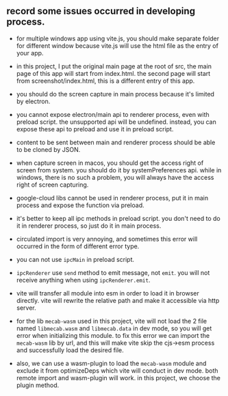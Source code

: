 ## record some issues occurred in developing process.

- for multiple windows app using vite.js, you should make separate folder for different window because vite.js will use the html file as the entry of your app.

- in this project, I put the original main page at the root of src, the main page of this app will start from index.html. the second page will start from screenshot/index.html, this is a different entry of this app.

- you should do the screen capture in main process because it's limited by electron.

- you cannot expose electron/main api to renderer process, even with preload script. the unsupported api will be undefined. instead, you can expose these api to preload and use it in preload script.

- content to be sent between main and renderer process should be able to be cloned by JSON.

- when capture screen in macos, you should get the access right of screen from system. you should do it by systemPreferences api. while in windows, there is no such a problem, you will always have the access right of screen capturing.

- google-cloud libs cannot be used in renderer process, put it in main process and expose the function via preload.

- it's better to keep all ipc methods in preload script. you don't need to do it in renderer process, so just do it in main process.

- circulated import is very annoying, and sometimes this error will occurred in the form of different error type.

- you can not use `ipcMain` in preload script.

- `ipcRenderer` use `send` method to emit message, not `emit`. you will not receive anything when using `ipcRenderer.emit`.

- vite will transfer all module into esm in order to load it in browser directly. vite will rewrite the relative path and make it accessible via http server.

- for the lib `mecab-wasm` used in this project, vite will not load the 2 file named `libmecab.wasm` and `libmecab.data` in dev mode, so you will get error when initializing this module. to fix this error we can import the `mecab-wasm` lib by url, and this will make vite skip the cjs->esm process and successfully load the desired file.

- also, we can use a wasm-plugin to load the `mecab-wasm` module and exclude it from optimizeDeps which vite will conduct in dev mode. both remote import and wasm-plugin will work. in this project, we choose the plugin method.

